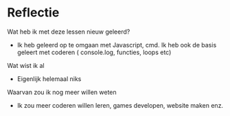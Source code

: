 # Reflectie

Wat heb ik met deze lessen nieuw geleerd?

* Ik heb geleerd op te omgaan met Javascript, cmd. Ik heb ook de basis geleert met coderen ( console.log, functies, loops etc)

Wat wist ik al

* Eigenlijk helemaal niks

Waarvan zou ik nog meer willen weten

* Ik zou meer coderen willen leren, games developen, website maken enz.